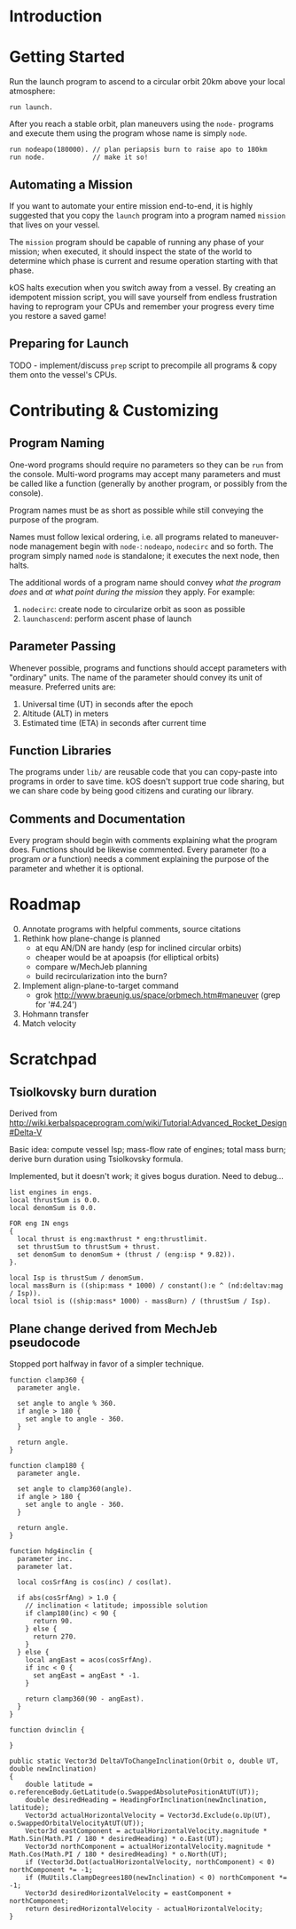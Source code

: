 Introduction
============

Getting Started
===============

Run the launch program to ascend to a circular orbit 20km above your local
atmosphere:

    run launch.

After you reach a stable orbit, plan maneuvers using the `node-` programs and
execute them using the program whose name is simply `node`.

    run nodeapo(180000). // plan periapsis burn to raise apo to 180km
    run node.            // make it so!

Automating a Mission
--------------------

If you want to automate your entire mission end-to-end, it is highly suggested
that you copy the `launch` program into a program named `mission` that lives
on your vessel.

The `mission` program should be capable of running any phase of your mission;
when executed, it should inspect the state of the world to determine which
phase is current and resume operation starting with that phase.

kOS halts execution when you switch away from a vessel. By creating an
idempotent mission script, you will save yourself from endless frustration
having to reprogram your CPUs and remember your progress every time you restore
a saved game!

Preparing for Launch
--------------------

TODO - implement/discuss `prep` script to precompile all programs & copy them
onto the vessel's CPUs.


Contributing & Customizing
==========================

Program Naming
--------------

One-word programs should require no parameters so they can be `run` from the
console. Multi-word programs may accept many parameters and must be called
like a function (generally by another program, or possibly from the console).

Program names must be as short as possible while still conveying the purpose
of the program.

Names must follow lexical ordering, i.e. all programs related to maneuver-node
management begin with `node-`: `nodeapo`, `nodecirc` and so forth. The program
simply named `node` is standalone; it executes the next node, then halts.

The additional words of a program name should convey _what the program does_
and _at what point during the mission_ they apply. For example:

1. `nodecirc`: create node to circularize orbit as soon as possible
2. `launchascend`: perform ascent phase of launch

Parameter Passing
-----------------

Whenever possible, programs and functions should accept parameters with
"ordinary" units. The name of the parameter should convey its unit of measure.
Preferred units are:

1. Universal time (UT) in seconds after the epoch
2. Altitude (ALT) in meters
3. Estimated time (ETA) in seconds after current time

Function Libraries
------------------

The programs under `lib/` are reusable code that you can copy-paste into
programs in order to save time. kOS doesn't support true code sharing, but we
can share code by being good citizens and curating our library.

Comments and Documentation
--------------------------

Every program should begin with comments explaining what the program does.
Functions should be likewise commented. Every parameter (to a program _or_ a
function) needs a comment explaining the purpose of the parameter and whether it
is optional.

Roadmap
=======

0. Annotate programs with helpful comments, source citations
1. Rethink how plane-change is planned
      - at equ AN/DN are handy (esp for inclined circular orbits)
      - cheaper would be at apoapsis (for elliptical orbits)
      - compare w/MechJeb planning
      - build recircularization into the burn?
2. Implement align-plane-to-target command
      - grok http://www.braeunig.us/space/orbmech.htm#maneuver (grep for '#4.24')
3. Hohmann transfer
4. Match velocity

Scratchpad
==========

Tsiolkovsky burn duration
-------------------------

Derived from http://wiki.kerbalspaceprogram.com/wiki/Tutorial:Advanced_Rocket_Design#Delta-V

Basic idea: compute vessel Isp; mass-flow rate of engines; total mass burn;
derive burn duration using Tsiolkovsky formula.

Implemented, but it doesn't work; it gives bogus duration. Need to debug...

    list engines in engs.
    local thrustSum is 0.0.
    local denomSum is 0.0.

    FOR eng IN engs
    {
      local thrust is eng:maxthrust * eng:thrustlimit.
      set thrustSum to thrustSum + thrust.
      set denomSum to denomSum + (thrust / (eng:isp * 9.82)).
    }.

    local Isp is thrustSum / denomSum.
    local massBurn is ((ship:mass * 1000) / constant():e ^ (nd:deltav:mag / Isp)).
    local tsiol is ((ship:mass* 1000) - massBurn) / (thrustSum / Isp).

Plane change derived from MechJeb pseudocode
--------------------------------------------

Stopped port halfway in favor of a simpler technique.

    function clamp360 {
      parameter angle.

      set angle to angle % 360.
      if angle > 180 {
        set angle to angle - 360.
      }

      return angle.
    }

    function clamp180 {
      parameter angle.

      set angle to clamp360(angle).
      if angle > 180 {
        set angle to angle - 360.
      }

      return angle.
    }

    function hdg4inclin {
      parameter inc.
      parameter lat.

      local cosSrfAng is cos(inc) / cos(lat).

      if abs(cosSrfAng) > 1.0 {
        // inclination < latitude; impossible solution
        if clamp180(inc) < 90 {
          return 90.
        } else {
          return 270.
        }
      } else {
        local angEast = acos(cosSrfAng).
        if inc < 0 {
          set angEast = angEast * -1.
        }

        return clamp360(90 - angEast).
      }
    }

    function dvinclin {

    }

    public static Vector3d DeltaVToChangeInclination(Orbit o, double UT, double newInclination)
    {
        double latitude = o.referenceBody.GetLatitude(o.SwappedAbsolutePositionAtUT(UT));
        double desiredHeading = HeadingForInclination(newInclination, latitude);
        Vector3d actualHorizontalVelocity = Vector3d.Exclude(o.Up(UT), o.SwappedOrbitalVelocityAtUT(UT));
        Vector3d eastComponent = actualHorizontalVelocity.magnitude * Math.Sin(Math.PI / 180 * desiredHeading) * o.East(UT);
        Vector3d northComponent = actualHorizontalVelocity.magnitude * Math.Cos(Math.PI / 180 * desiredHeading) * o.North(UT);
        if (Vector3d.Dot(actualHorizontalVelocity, northComponent) < 0) northComponent *= -1;
        if (MuUtils.ClampDegrees180(newInclination) < 0) northComponent *= -1;
        Vector3d desiredHorizontalVelocity = eastComponent + northComponent;
        return desiredHorizontalVelocity - actualHorizontalVelocity;
    }
